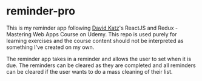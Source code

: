 # reminder-pro
This is my reminder app following [David Katz](http://davidtkatz.com/#/about)'s ReactJS and Redux - Mastering Web Apps Course on Udemy. This repo is used purely for learning exercises and the course content should not be interpreted as something I've created on my own.

The reminder app takes in a reminder and allows the user to set when it is due. The reminders can be cleared as they are completed and all reminders can be cleared if the user wants to do a mass cleaning of their list.
